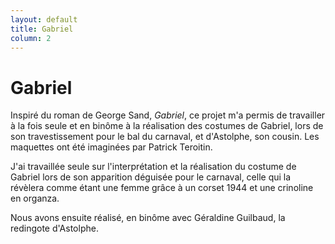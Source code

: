 ```yaml
---
layout: default
title: Gabriel
column: 2
---
```

<script type="text/javascript">
window.addEvent('load', function() {
    var imgs = [];
    imgs.push({file: 'gabriel1.jpg', title: '', desc: '', url: '#'});
    imgs.push({file: 'gabriel2.jpg', title: '', desc: '', url: '#'});
    imgs.push({file: 'gabriel3.jpg', title: '', desc: '', url: '#'});
    imgs.push({file: 'redingote1.jpg', title: '', desc: '', url: '#'});
    imgs.push({file: 'redingote2.jpg', title: '', desc: '', url: '#'});
    imgs.push({file: 'redingote3.jpg', title: '', desc: '', url: '#'});
    imgs.push({file: 'redingote4.jpg', title: '', desc: '', url: '#'});
    var myshow = new Slideshow('slideshow', { 
        type: 'zoom',
        externals: 0,
        showTitleCaption: 1,
        captionHeight: 45,
        width: 300, 
        height: 430, 
        pan: 50,
        zoom: 50,
        loadingDiv: 1,
        resize: true,
        duration: [2000, 9000],
        transition: Fx.Transitions.Expo.easeOut,
        images: imgs, 
        path: '/images/gabriel/'
    });

    myshow.caps.h2.setStyles({color: '#fff', fontSize: '13px'});
    myshow.caps.p.setStyles({color: '#ccc', fontSize: '11px'});
});
</script>

Gabriel
=======
Inspiré du roman de George Sand, *Gabriel*, ce projet m'a permis de travailler à la fois seule et
en binôme à la réalisation des costumes de Gabriel, lors de son travestissement pour le bal du
carnaval, et d'Astolphe, son cousin. Les maquettes ont été imaginées par Patrick Teroitin.

J'ai travaillée seule sur l'interprétation et la réalisation du costume de Gabriel lors de son
apparition déguisée pour le carnaval, celle qui la révèlera comme étant une femme grâce à un
corset 1944 et une crinoline en organza.

Nous avons ensuite réalisé, en binôme avec Géraldine Guilbaud, la redingote d'Astolphe.
